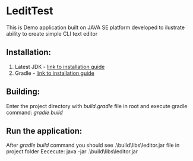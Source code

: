 # LeditTest
This is Demo application built on JAVA SE platform developed to ilustrate ability to create simple CLI text editor

## Installation:
1. Latest JDK - [link to installation guide](https://docs.oracle.com/en/java/javase/16/install/overview-jdk-installation.html)
2. Gradle - [link to installation guide](https://docs.gradle.org/current/userguide/installation.html)

## Building:
Enter the project directory with *build.gradle* file in root and execute gradle command: 
*gradle build*

## Run the application:
After *gradle build* command you should see .\build\libs\leditor.jar file in project folder
Eececute: java -jar .\build\libs\leditor.jar <test file in UTF8 format>
